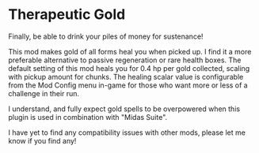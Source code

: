 # Therapeutic Gold

Finally, be able to drink your piles of money for sustenance!

This mod makes gold of all forms heal you when picked up. I find it a more preferable alternative to passive regeneration or rare health boxes. The default setting of this mod heals you for 0.4 hp per gold collected, scaling with pickup amount for chunks. The healing scalar value is configurable from the Mod Config menu in-game for those who want more or less of a challenge in their run.

I understand, and fully expect gold spells to be overpowered when this plugin is used in combination with "Midas Suite".

I have yet to find any compatibility issues with other mods, please let me know if you find any!
